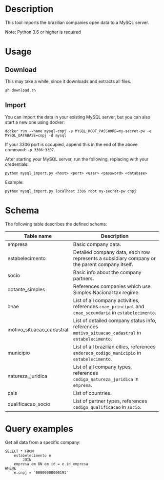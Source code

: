 # Description
This tool imports the brazilian companies open data to a MySQL server.

Note: Python 3.6 or higher is required

# Usage

## Download

This may take a while, since it downloads and extracts all files.
```
sh download.sh
```

## Import
You can import the data in your existing MySQL server, but you can also start a new one using docker:
```
docker run --name mysql-cnpj -e MYSQL_ROOT_PASSWORD=my-secret-pw -e MYSQL_DATABASE=cnpj -d mysql
```
If your 3306 port is occupied, append this in the end of the above command: `-p 3306:3307`.

After starting your MySQL server, run the following, replacing with your credentials:
```
python mysql_import.py <host> <port> <user> <password> <database>
```
Example:
```
python mysql_import.py localhost 3306 root my-secret-pw cnpj
```

# Schema
The following table describes the defined schema:

Table name | Description
---------- | -------------
empresa | Basic company data.
estabelecimento | Detailed company data, each row represents a subsidiary company or the parent company itself.
socio | Basic info about the company partners.
optante_simples | References companies which use Simples Nacional tax regime.
cnae | List of all company activities, references `cnae_principal` and `cnae_secundaria` in `estabelecimento`.
motivo_situacao_cadastral | List of detailed company status info, references `motivo_situacao_cadastral` in `estabelecimento`.
municipio | List of all brazilian cities, references `endereco_codigo_municipio` in `estabelecimento`.
natureza_juridica | List of all company types, references `codigo_natureza_juridica` in `empresa`.
pais | List of countries.
qualificacao_socio | List of partner types, references `codigo_qualificacao` in `socio`.

# Query examples
Get all data from a specific company:
```
SELECT * FROM
    estabelecimento e
        JOIN
    empresa em ON em.id = e.id_empresa
WHERE
    e.cnpj = '00000000000191'
```
